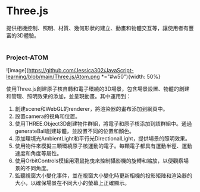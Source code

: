 # Three.js
提供相機控制、照明、材質、幾何形狀的建立、動畫和物體交互等，讓使用者有豐富的3D體驗。
<br>
<br>
### Project-ATOM
![image](https://github.com/Jessica302/JavaScript-learning/blob/main/Three.js/Atom.png *="#w50"){width: 50%}

使用Three.js創建原子核自轉和電子環繞的3D場景，包含場景設置、物體的創建和管理、照明效果的添加，並呈現動畫。其中運用到：
1. 創建scene和WebGL的renderer，將渲染器的畫布添加到網頁中。<br>
2. 設置camera的視角和位置。<br>
3. 使用THREE.Object3D創建物件群組，將電子和原子核添加到該群組中。通過generateBall創建球體，並設置不同的位置和顏色。<br>
4. 添加環境光AmbientLight和平行光DirectionalLight，提供場景的照明效果。<br>
5. 使用物件來模擬三顆環繞原子核運動的電子。每顆電子都具有運動半徑、運動速度和角度等屬性。<br>
6. 使用OrbitControls模組用滑鼠拖曳來控制攝影機的旋轉和縮放，以便觀察場景的不同角度。<br>
7. 監聽視窗大小變化事件，並在視窗大小變化時更新相機的投影矩陣和渲染器的大小，以確保場景在不同大小的螢幕上正確顯示。

